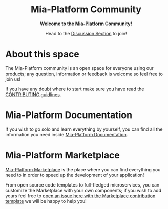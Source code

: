 <div align="center">

# Mia-Platform Community

**Welcome to the [Mia-Platform][mia-website] Community!**

Head to the [Discussion Section][mia-community] to join!

</div>

# About this space

The Mia-Platform community is an open space for everyone using our products; any question, information or feedback is welcome so feel free to join us!

If you have any doubt where to start make sure you have read the [CONTRIBUTING guidlines][contributing].

# Mia-Platform Documentation

If you wish to go solo and learn everything by yourself, you can find all the information you need inside [Mia-Platform Documentation][mia-docs].

# Mia-Platform Marketplace

[Mia-Platform Marketplace][mia-marketplace] is the place where you can find everything you need to in order to speed up the development of your application! 

From open source code templates to full-fledged microservices, you can customize the Marketplace with your own components; if you wish to add yours feel free to [open an issue here with the Marketplace contribution template][mia-marketplace-contribution] we will be happy to help you!


[mia-website]: https://mia-platform.eu
[mia-community]: https://github.com/mia-platform/community/discussions
[contributing]: CONTRIBUTING.md
[mia-docs]: https://docs.mia-platform.eu
[mia-marketplace]: https://mia-platform.eu/platform/mia-platform-marketplace/
[mia-marketplace-contribution]: https://github.com/mia-platform/community/issues/new?labels=marketplace&template=marketplace-contribution.md&title=Add+new+marketplace+item
